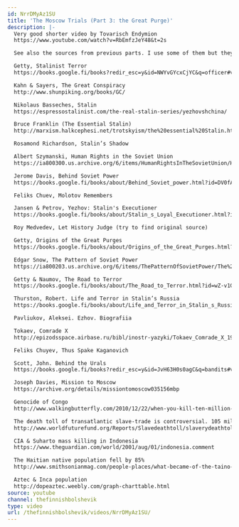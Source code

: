 ```yaml
---
id: NrrDMyAz1SU
title: 'The Moscow Trials (Part 3: the Great Purge)'
description: |-
  Very good shorter video by Tovarisch Endymion
  https://www.youtube.com/watch?v=RbEmfzJeY48&t=2s

  See also the sources from previous parts. I use some of them but they are not all listed here.

  Getty, Stalinist Terror
  https://books.google.fi/books?redir_esc=y&id=NWYvGYcxCjYC&q=officer#v=snippet&q=officer&f=false

  Kahn & Sayers, The Great Conspiracy
  http://www.shunpiking.org/books/GC/

  Nikolaus Basseches, Stalin
  https://espressostalinist.com/the-real-stalin-series/yezhovshchina/

  Bruce Franklin (The Essential Stalin)
  http://marxism.halkcephesi.net/trotskyism/the%20essential%20Stalin.htm

  Rosamond Richardson, Stalin’s Shadow

  Albert Szymanski, Human Rights in the Soviet Union
  https://ia800300.us.archive.org/6/items/HumanRightsInTheSovietUnion/Human%20Rights%20in%20the%20Soviet%20Union.pdf

  Jerome Davis, Behind Soviet Power
  https://books.google.fi/books/about/Behind_Soviet_power.html?id=DV0fAQAAMAAJ&redir_esc=y

  Feliks Chuev, Molotov Remembers

  Jansen & Petrov, Yezhov: Stalin's Executioner
  https://books.google.fi/books/about/Stalin_s_Loyal_Executioner.html?id=KqojAQAAIAAJ&redir_esc=y

  Roy Medvedev, Let History Judge (try to find original source)

  Getty, Origins of the Great Purges
  https://books.google.fi/books/about/Origins_of_the_Great_Purges.html?id=R5zx54LB-A4C&redir_esc=y

  Edgar Snow, The Pattern of Soviet Power
  https://ia800203.us.archive.org/6/items/ThePatternOfSovietPower/The%20Pattern%20of%20Soviet%20Power.pdf

  Getty & Naumov, The Road to Terror
  https://books.google.fi/books/about/The_Road_to_Terror.html?id=wZ-v1Gj7UhIC&redir_esc=y

  Thurston, Robert. Life and Terror in Stalin’s Russia
  https://books.google.fi/books/about/Life_and_Terror_in_Stalin_s_Russia_1934.html?id=BgQpfVi8Z-wC&redir_esc=y

  Pavliukov, Aleksei. Ezhov. Biografiia

  Tokaev, Comrade X
  http://epizodsspace.airbase.ru/bibl/inostr-yazyki/Tokaev_Comrade_X_1956.pdf

  Feliks Chuyev, Thus Spake Kaganovich

  Scott, John. Behind the Urals
  https://books.google.fi/books?redir_esc=y&id=JvH63H0s0agC&q=bandits#v=snippet&q=These%20agents%20bred%20purges&f=false

  Joseph Davies, Mission to Moscow
  https://archive.org/details/missiontomoscow035156mbp

  Genocide of Congo
  http://www.walkingbutterfly.com/2010/12/22/when-you-kill-ten-million-africans-you-arent-called-hitler/

  The death toll of transatlantic slave-trade is controversial. 105 million death toll is the absolute max. This article places it at an approximate 60 million.
  http://www.worldfuturefund.org/Reports/Slavedeathtoll/slaverydeathtoll.html

  CIA & Suharto mass killing in Indonesia
  https://www.theguardian.com/world/2001/aug/01/indonesia.comment

  The Haitian native population fell by 85%
  http://www.smithsonianmag.com/people-places/what-became-of-the-taino-73824867/

  Aztec & Inca population
  http://dopeaztec.weebly.com/graph-charttable.html
source: youtube
channel: thefinnishbolshevik
type: video
url: /thefinnishbolshevik/videos/NrrDMyAz1SU/
---
```

